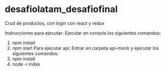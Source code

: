 # desafiolatam_desafiofinal
Crud de productos, con login con react y redux

Instrucciones para ejecutar:
Ejecutar en consola los siguientes comandos: 
1. npm install
2. npm start
Para ejecutar api: 
Entrar en carpeta api-mock y ejecutar los siguientes comandos:
1. npm install
2. node -i index

